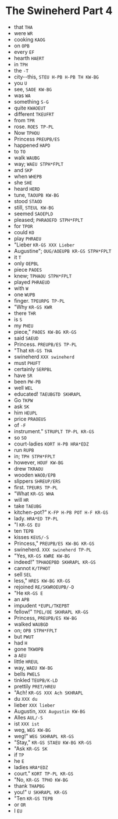 # The Swineherd Part 4

* that `THA`
* were `WR`
* cooking `KAOG`
* on `OPB`
* every `EF`
* hearth `HAERT`
* in `TPH`
* the `-T`
* city--this, `STEU H-PB H-PB TH KW-BG`
* you `U`
* see, `SAOE KW-BG`
* was `WA`
* something `S-G`
* quite `KWAOEUT`
* different `TKEUFRT`
* from `TPR`
* rose. `ROES TP-PL`
* Now `TPHOU`
* Princess `PREUPB/ES`
* happened `HAPD`
* to `TO`
* walk `WAUBG`
* way; `WAEU STPH*FPLT`
* and `SKP`
* when `WHEPB`
* she `SHE`
* heard `HERD`
* tune, `TAOUPB KW-BG`
* stood `STAOD`
* still, `STEUL KW-BG`
* seemed `SAOEPLD`
* pleased; `PHRAOEFD STPH*FPLT`
* for `TPOR`
* could `KO`
* play `PHRAEU`
* "Lieber `KR-GS XXX Lieber`
* Augustine"; `OUG/AOEUPB KR-GS STPH*FPLT`
* it `T`
* only `OEPBL`
* piece `PAOES`
* knew; `TPHAOU STPH*FPLT`
* played `PHRAEUD`
* with `W`
* one `WUPB`
* finger. `TPEURPG TP-PL`
* "Why `KR-GS KWR`
* there `THR`
* is `S`
* my `PHEU`
* piece," `PAOES KW-BG KR-GS`
* said `SAEUD`
* Princess. `PREUPB/ES TP-PL`
* "That `KR-GS THA`
* swineherd `XXX swineherd`
* must `PHUFT`
* certainly `SERPBL`
* have `SR`
* been `PW-PB`
* well `WEL`
* educated! `TAEUBGTD SKHRAPL`
* Go `TKPW`
* ask `SK`
* him `HEUPL`
* price `PRAOEUS`
* of `-F`
* instrument." `STRUPLT TP-PL KR-GS`
* so `SO`
* court-ladies `KORT H-PB HRA*EDZ`
* run `RUPB`
* in; `TPH STPH*FPLT`
* however, `HOUF KW-BG`
* drew `TKRAOU`
* wooden `WAOD/EPB`
* slippers `SHREUP/ERS`
* first. `TPEURS TP-PL`
* "What `KR-GS WHA`
* will `HR`
* take `TAEUBG`
* kitchen-pot?" `K-FP H-PB POT H-F KR-GS`
* lady. `HRA*ED TP-PL`
* "I `KR-GS EU`
* ten `TEPB`
* kisses `KEUS/-S`
* Princess," `PREUPB/ES KW-BG KR-GS`
* swineherd. `XXX swineherd TP-PL`
* "Yes, `KR-GS KWRE KW-BG`
* indeed!" `TPHAOEPBD SKHRAPL KR-GS`
* cannot `K/TPHOT`
* sell `SEL`
* less," `HRES KW-BG KR-GS`
* rejoined `RE/SKWROEUPB/-D`
* "He `KR-GS E`
* an `APB`
* impudent `*EUPL/TKEPBT`
* fellow!" `TPEL/OE SKHRAPL KR-GS`
* Princess, `PREUPB/ES KW-BG`
* walked `WAUBGD`
* on; `OPB STPH*FPLT`
* but `PWUT`
* had `H`
* gone `TKWOPB`
* a `AEU`
* little `HREUL`
* way, `WAEU KW-BG`
* bells `PWELS`
* tinkled `TEUPB/K-LD`
* prettily `PRET/HREU`
* "Ach! `KR-GS XXX Ach SKHRAPL`
* du `XXX du`
* lieber `XXX lieber`
* Augustin, `XXX Augustin KW-BG`
* Alles `AUL/-S`
* ist `XXX ist`
* weg, `WEG KW-BG`
* weg!" `WEG SKHRAPL KR-GS`
* "Stay," `KR-GS STAEU KW-BG KR-GS`
* "Ask `KR-GS SK`
* if `TP`
* he `E`
* ladies `HRA*EDZ`
* court." `KORT TP-PL KR-GS`
* "No, `KR-GS TPHO KW-BG`
* thank `THAPBG`
* you!" `U SKHRAPL KR-GS`
* "Ten `KR-GS TEPB`
* or `OR`
* I `EU`
